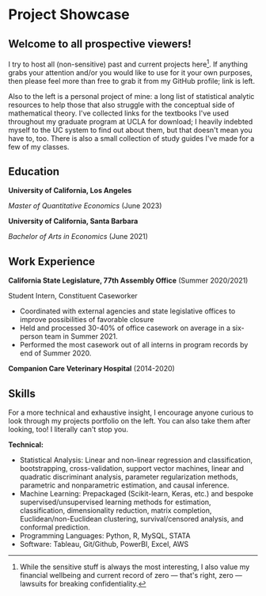 # Project Showcase

## Welcome to all prospective viewers!

I try to host all (non-sensitive) past and current projects here[^1]. If anything grabs your attention and/or you would like to use for it your own purposes, then please feel more than free to grab it from my GitHub profile; link is left.

[^1]: While the sensitive stuff is always the most interesting, I also value my financial wellbeing and current record of zero — that's right, zero — lawsuits for breaking confidentiality.

Also to the left is a personal project of mine: a long list of statistical analytic resources to help those that also struggle with the conceptual side of mathematical theory. I've collected links for the textbooks I've used throughout my graduate program at UCLA for download; I heavily indebted myself to the UC system to find out about them, but that doesn't mean you have to, too. There is also a small collection of study guides I've made for a few of my classes.

## Education
**University of California, Los Angeles**

*Master of Quantitative Economics* (June 2023)

**University of California, Santa Barbara**

*Bachelor of Arts in Economics* (June 2021)

## Work Experience
**California State Legislature, 77th Assembly Office** (Summer 2020/2021)

Student Intern, Constituent Caseworker

- Coordinated with external agencies and state legislative offices to improve possibilities of favorable closure
- Held and processed 30-40% of office casework on average in a six-person team in Summer 2021.
- Performed the most casework out of all interns in program records by end of Summer 2020.

**Companion Care Veterinary Hospital** (2014-2020)

## Skills

For a more technical and exhaustive insight, I encourage anyone curious to look through my projects portfolio on the left. You can also take them after looking, too! I literally can't stop you.

**Technical:**
- Statistical Analysis: Linear and non-linear regression and classification, bootstrapping, cross-validation, support vector machines, linear and quadratic discriminant analysis, parameter regularization methods, parametric and nonparametric estimation, and causal inference.
- Machine Learning: Prepackaged (Scikit-learn, Keras, etc.) and bespoke supervised/unsupervised learning methods for estimation, classification, dimensionality reduction, matrix completion, Euclidean/non-Euclidean clustering, survival/censored analysis, and conformal prediction.
- Programming Languages: Python, R, MySQL, STATA
- Software: Tableau, Git/Github, PowerBI, Excel, AWS

